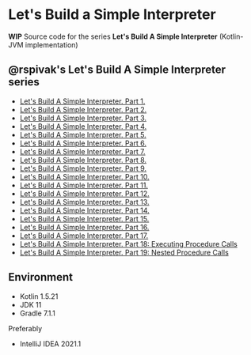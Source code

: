 # Let's Build a Simple Interpreter

**WIP**
Source code for the series **Let's Build A Simple Interpreter** (Kotlin-JVM
implementation)

## @rspivak's **Let's Build A Simple Interpreter** series

+ [Let's Build A Simple Interpreter. Part 1.](https://ruslanspivak.com/lsbasi-part1/)
+ [Let's Build A Simple Interpreter. Part 2.](https://ruslanspivak.com/lsbasi-part2/)
+ [Let's Build A Simple Interpreter. Part 3.](https://ruslanspivak.com/lsbasi-part3/)
+ [Let's Build A Simple Interpreter. Part 4.](https://ruslanspivak.com/lsbasi-part4/)
+ [Let's Build A Simple Interpreter. Part 5.](https://ruslanspivak.com/lsbasi-part5/)
+ [Let's Build A Simple Interpreter. Part 6.](https://ruslanspivak.com/lsbasi-part6/)
+ [Let's Build A Simple Interpreter. Part 7.](https://ruslanspivak.com/lsbasi-part7/)
+ [Let's Build A Simple Interpreter. Part 8.](https://ruslanspivak.com/lsbasi-part8/)
+ [Let's Build A Simple Interpreter. Part 9.](https://ruslanspivak.com/lsbasi-part9/)
+ [Let's Build A Simple Interpreter. Part 10.](https://ruslanspivak.com/lsbasi-part10/)
+ [Let's Build A Simple Interpreter. Part 11.](https://ruslanspivak.com/lsbasi-part11/)
+ [Let's Build A Simple Interpreter. Part 12.](https://ruslanspivak.com/lsbasi-part12/)
+ [Let's Build A Simple Interpreter. Part 13.](https://ruslanspivak.com/lsbasi-part13/)
+ [Let's Build A Simple Interpreter. Part 14.](https://ruslanspivak.com/lsbasi-part14/)
+ [Let's Build A Simple Interpreter. Part 15.](https://ruslanspivak.com/lsbasi-part15/)
+ [Let's Build A Simple Interpreter. Part 16.](https://ruslanspivak.com/lsbasi-part16/)
+ [Let's Build A Simple Interpreter. Part 17.](https://ruslanspivak.com/lsbasi-part17/)
+ [Let's Build A Simple Interpreter. Part 18: Executing Procedure Calls](https://ruslanspivak.com/lsbasi-part18/)
+ [Let's Build A Simple Interpreter. Part 19: Nested Procedure Calls](https://ruslanspivak.com/lsbasi-part19/)

## Environment

+ Kotlin 1.5.21
+ JDK 11
+ Gradle 7.1.1

Preferably

+ IntelliJ IDEA 2021.1
